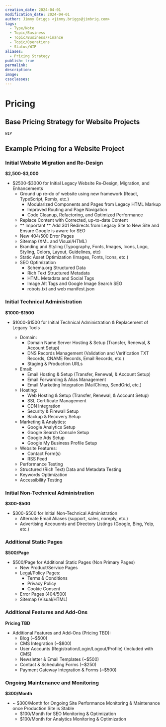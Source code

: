 ```yaml
---
creation_date: 2024-04-01
modification_date: 2024-04-01
author: Jimmy Briggs <jimmy.briggs@jimbrig.com>
tags:
  - Type/Note
  - Topic/Business
  - Topic/Business/Finance
  - Topic/Operations
  - Status/WIP
aliases:
  - Pricing Strategy
publish: true
permalink:
description:
image:
cssclasses:
---
```


# Pricing

## Base Pricing Strategy for Website Projects

`WIP`

## Example Pricing for a Website Project

### Initial Website Migration and Re-Design

**\$2,500-\$3,000**

- \$2500-\$3000 for Initial Legacy Website Re-Design, Migration, and Enhancements
  - Ground up re-do of website using new framework (React, TypeScript, Remix, etc.)
    - Modularized Components and Pages from Legacy HTML Markup
    - Improved Routing and Page Navigation
    - Code Cleanup, Refactoring, and Optimized Performance
  - Replace Content with Corrected, up-to-date Content
  - ** Important ** Add 301 Redirects from Legacy Site to New Site and Ensure Google is aware for SEO
  - New 404/500 Error Pages
  - Sitemap (XML and Visual/HTML)
  - Branding and Styling (Typography, Fonts, Images, Icons, Logo, Styling, Colors, Layout, Guidelines, etc)
  - Static Asset Optimization (Images, Fonts, Icons, etc.)
  - SEO Optimization
    - Schema.org Structured Data
    - Rich Text Structured Metadata
    - HTML Metadata and Social Tags
    - Image Alt Tags and Google Image Search SEO
    - robots.txt and web manifest.json

### Initial Technical Administration

**\$1000-\$1500**

- \$1000-\$1500 for Initial Technical Administration & Replacement of Legacy Tools

  - Domain:
    - Domain Name Server Hosting & Setup (Transfer, Renewal, & Account Setup)
    - DNS Records Management (Validation and Verification TXT Records, CNAME Records, Email Records, etc.)
    - Staging & Production URLs
  - Email:
    - Email Hosting & Setup (Transfer, Renewal, & Account Setup)
    - Email Forwarding & Alias Management
    - Email Marketing Integration (MailChimp, SendGrid, etc.)
  - Hosting:
    - Web Hosting & Setup (Transfer, Renewal, & Account Setup)
    - SSL Certificate Management
    - CDN Integration
    - Security & Firewall Setup
    - Backup & Recovery Setup
  - Marketing & Analytics:
    - Google Analytics Setup
    - Google Search Console Setup
    - Google Ads Setup
    - Google My Business Profile Setup
  - Website Features:
    - Contact Form(s)
    - RSS Feed
  - Performance Testing
  - Structured (Rich Text) Data and Metadata Testing
  - Keywords Optimization
  - Accessibility Testing

### Initial Non-Technical Administration

**\$300-\$500**

- \$300-\$500 for Initial Non-Technical Administration
  - Alternate Email Aliases (support, sales, noreply, etc.)
  - Advertising Accouonts and Directory Listings (Google, Bing, Yelp, etc.)

### Additional Static Pages

**\$500/Page**

- \$500/Page for Additional Static Pages (Non Primary Pages)
  - New Product/Service Pages
  - Legal/Policy Pages:
    - Terms & Conditions
    - Privacy Policy
    - Cookie Consent
  - Error Pages (404/500)
  - Sitemap (Visual/HTML)

### Additional Features and Add-Ons

**Pricing TBD**

- Additional Features and Add-Ons (Pricing TBD):
   - Blog (~\$500)
   - CMS Integration (~\$800)
   - User Accounts (Registration/Login/Logout/Profile) (Included with CMS)
   - Newsletter & Email Templates (~\$500)
   - Contact & Scheduling Forms (~\$250)
   - Payment Gateway Integration & Forms (~\$500)

### Ongoing Maintenance and Monitoring

**\$300/Month**

- ~ \$300/Month for Ongoing Site Performance Monitoring & Maintenance once Production Site is Stable
  - \$100/Month for SEO Monitoring & Optimization
  - \$100/Month for Analytics Monitoring & Optimization

